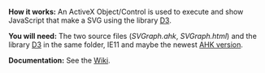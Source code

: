**How it works:** An ActiveX Object/Control is used to execute and show JavaScript that make a SVG using the library [D3](https://d3js.org/d3.v4.js).

**You will need:** The two source files (_SVGraph.ahk_, _SVGraph.html_) and the library [D3](https://d3js.org/d3.v4.js) in the same folder, IE11 and maybe the newest [AHK version](https://autohotkey.com/download/).

**Documentation:** See the [Wiki](https://github.com/CapnOdin/SVGraph/wiki).
